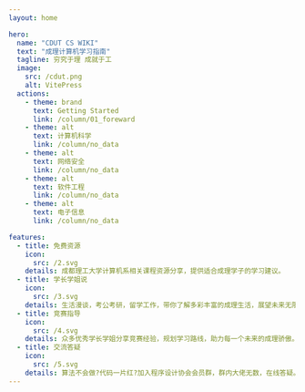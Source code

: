 ```yaml
---
layout: home

hero:
  name: "CDUT CS WIKI"
  text: "成理计算机学习指南"
  tagline: 穷究于理 成就于工
  image:
    src: /cdut.png
    alt: VitePress
  actions:
    - theme: brand
      text: Getting Started
      link: /column/01_foreward
    - theme: alt
      text: 计算机科学
      link: /column/no_data
    - theme: alt
      text: 网络安全
      link: /column/no_data    
    - theme: alt
      text: 软件工程
      link: /column/no_data
    - theme: alt
      text: 电子信息
      link: /column/no_data

features:
  - title: 免费资源
    icon:
      src: /2.svg
    details: 成都理工大学计算机系相关课程资源分享，提供适合成理学子的学习建议。
  - title: 学长学姐说
    icon:
      src: /3.svg
    details: 生活漫谈，考公考研，留学工作，带你了解多彩丰富的成理生活，展望未来无限可能。
  - title: 竞赛指导
    icon:
      src: /4.svg
    details: 众多优秀学长学姐分享竞赛经验，规划学习路线，助力每一个未来的成理骄傲。
  - title: 交流答疑
    icon:
      src: /5.svg
    details: 算法不会做?代码一片红?加入程序设计协会会员群，群内大佬无数，在线答疑。
---
```


